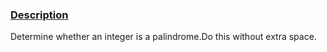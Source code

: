 ### [Description](https://leetcode.com/problems/palindrome-number/description/)

Determine whether an integer is a palindrome.Do this without extra space.
